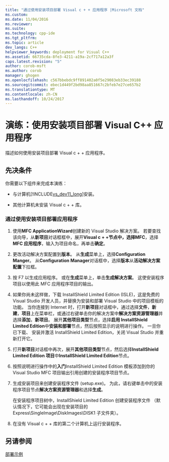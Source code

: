 ```yaml
---
title: "通过使用安装项目部署 Visual c + + 应用程序 |Microsoft 文档"
ms.custom: 
ms.date: 11/04/2016
ms.reviewer: 
ms.suite: 
ms.technology: cpp-ide
ms.tgt_pltfrm: 
ms.topic: article
dev_langs: C++
helpviewer_keywords: deployment for Visual C++
ms.assetid: 66735cda-8fe3-4211-a19a-2cf717a12a3f
caps.latest.revision: "5"
author: corob-msft
ms.author: corob
manager: ghogen
ms.openlocfilehash: c567bbebdc9ff891402a0f5e29083eb33ec39188
ms.sourcegitcommit: ebec1d449f2bd98aa851667c2bfeb7e27ce657b2
ms.translationtype: MT
ms.contentlocale: zh-CN
ms.lasthandoff: 10/24/2017
---
```

# <a name="walkthrough-deploying-a-visual-c-application-by-using-a-setup-project"></a>演练：使用安装项目部署 Visual C++ 应用程序
描述如何使用安装项目部署 Visual c + + 应用程序。  
  
## <a name="prerequisites"></a>先决条件  
 你需要以下组件来完成本演练：  
  
-   与计算机[!INCLUDE[vs_dev11_long](../build/includes/vs_dev11_long_md.md)]安装。  
  
-   其他计算机未安装 Visual c + + 库。  
  
### <a name="to-deploy-an-application-by-using-a-setup-project"></a>通过使用安装项目部署应用程序  
  
1.  使用**MFC ApplicationWizard**创建新的 Visual Studio 解决方案。 若要查找该向导，从**新项目**对话框框中，展开**Visual c + +**节点中，选择**MFC**，选择**MFC 应用程序**，输入为项目命名，再单击**确定**。  
  
2.  更改活动解决方案配置到**版本**。 从**生成**菜单上，选择**Configuration Manger**。 从**Configuration Manager**对话框中，选择**版本**从**活动解决方案配置**下拉框。  
  
3.  按 F7 以生成应用程序。 或在**生成**菜单上，单击**生成解决方案**。 这使安装程序项目以使用此 MFC 应用程序项目的输出。  
  
4.  如果你尚未这样做，下载 InstallShield Limited Edition (ISLE)，这是免费的 Visual Studio 开发人员，并替换为安装和部署 Visual Studio 中的项目模板的功能。 当你连接到 Internet 时，打开**新项目**对话框中，通过选择**文件**，**新建**，**项目**上在菜单栏，或通过右键单击你的解决方案中**解决方案资源管理器**并选择**添加**，**新项目**。 展开**其他项目类型**节点，选择**启用 InstallShield Limited Edition**中**安装和部署**节点，然后按照显示的说明进行操作。 一旦你已下载、 安装并激活 InstallShield Limited Edition，关闭 Visual Studio 并重新打开它。  
  
5.  打开**新项目**对话框中再次，展开**其他项目类型**节点，然后选择**InstallShield Limited Edition 项目**中**InstallShield Limited Edition**节点。  
  
6.  按照说明进行操作中的**入门**InstallShield Limited Edition 模板添加到你的 Visual Studio MFC 项目输出引用创建的安装程序项目节点。  
  
7.  生成安装项目来创建安装程序文件 (setup.exe)。 为此，请右键单击中的安装程序项目节点**解决方案资源管理器**和选择**生成**。  
  
     在安装程序项目树中，InstallShield Limited Edition 创建安装程序文件 （默认情况下，它可能会出现在安装项目的 Express\SingleImage\DiskImages\DISK1 子文件夹）。  
  
8.  在没有 Visual c + + 库的第二个计算机上运行安装程序。  
  
## <a name="see-also"></a>另请参阅  
 [部署示例](../ide/deployment-examples.md)
